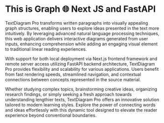 # This is Graph 🌐 Next JS and FastAPI

TextDiagram Pro transforms written paragraphs into visually appealing graph structures, enabling users to explore ideas presented in the text more intuitively. By leveraging advanced natural language processing techniques, this web application delivers interactive diagrams generated from user inputs, enhancing comprehension while adding an engaging visual element to traditional linear reading experiences.

With support for both local deployment via Next.js frontend framework and remote server access utilizing FastAPI backend architecture, TextDiagram Pro provides flexibility and scalability for various applications. Users benefit from fast rendering speeds, streamlined navigation, and contextual connections between concepts represented in the source material.

Whether studying complex topics, brainstorming creative ideas, organizing research findings, or simply seeking a fresh approach towards understanding lengthier texts, TextDiagram Pro offers an innovative solution tailored to modern learning styles. Explore the power of connecting words and ideas effortlessly with this dynamic tool designed to elevate the reader experience beyond conventional boundaries.
